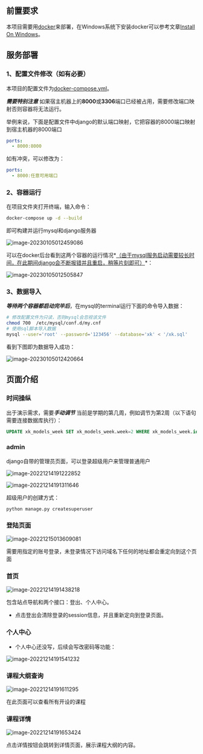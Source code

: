 ## 前置要求

本项目需要用[docker](https://www.docker.com/)来部署，在Windows系统下安装docker可以参考文章[Install On Windows](https://docs.docker.com/desktop/install/windows-install/)。

## 服务部署

### 1、配置文件修改（如有必要）

本项目的配置文件为[docker-compose.yml](./blob/main/docker-compose.yml)。

***需要特别注意*** 如果宿主机器上的**8000**或**3306**端口已经被占用，需要修改端口映射否则容器将无法运行。

举例来说，下面是配置文件中django的默认端口映射，它把容器的8000端口映射到宿主机器的8000端口

```yaml
ports:
  - 8000:8000
```

如有冲突，可以修改为：

```yaml
ports:
  - 8000:任意可用端口
```

### 2、容器运行

在项目文件夹打开终端，输入命令：

```sh
docker-compose up -d --build
```

即可构建并运行mysql和django服务器

![image-20230105012459086](assets/image-20230105012459086.png)

可以在docker后台看到这两个容器的运行情况*<u>（由于mysql服务启动需要较长时间，在此期间django会不断报错并且重启，稍等片刻即可）</u>*：

![image-20230105012505847](assets/image-20230105012505847.png)

### 3、数据导入

***等待两个容器都启动完毕后***，在mysql的terminal运行下面的命令导入数据：

```sh
# 修改配置文件为只读，否则mysql会忽视该文件
chmod 700  /etc/mysql/conf.d/my.cnf
# 使用sql脚本导入数据
mysql --user='root' --password='123456' --database='xk' < '/xk.sql'
```

看到下图即为数据导入成功：

![image-20230105012420664](assets/image-20230105012420664.png)



## 页面介绍

### 时间操纵

出于演示需求，需要***手动调节*** 当前是学期的第几周，例如调节为第2周（以下语句需要连接数据库执行）：

```sql
UPDATE xk_models_week SET xk_models_week.week=2 WHERE xk_models_week.id=1;
```

### admin

django自带的管理员页面，可以登录超级用户来管理普通用户

![image-20221214191222852](assets/image-20221214191222852.png)

![image-20221214191311646](assets/image-20221214191311646.png)

超级用户的创建方式：

```
python manage.py createsuperuser
```



### 登陆页面

![image-20221215013609081](assets/image-20221215013609081.png)

需要用指定的账号登录，未登录情况下访问域名下任何的地址都会重定向到这个页面

### 首页

![image-20221214191438218](assets/image-20221214191438218.png)

包含站点导航和两个接口：登出、个人中心。

- 点击登出会清除登录的session信息，并且重新定向到登录页面。

### 个人中心

- 个人中心还没写，后续会写改密码等功能：

![image-20221214191541232](assets/image-20221214191541232.png)

### 课程大纲查询

![image-20221214191611295](assets/image-20221214191611295.png)

在此页面可以查看所有开设的课程

### 课程详情

![image-20221214191653424](assets/image-20221214191653424.png)

点击详情按钮会跳转到详情页面，展示课程大纲的内容。